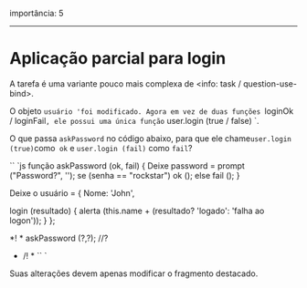 importância: 5

---

# Aplicação parcial para login

A tarefa é uma variante pouco mais complexa de <info: task / question-use-bind>.

O objeto `usuário 'foi modificado. Agora em vez de duas funções `loginOk / loginFail`, ele possui uma única função` user.login (true / false) `.

O que passa `askPassword` no código abaixo, para que ele chame` user.login (true) `como` ok` e `user.login (fail)` como `fail`?

`` `js
função askPassword (ok, fail) {
Deixe password = prompt ("Password?", '');
se (senha == "rockstar") ok ();
else fail ();
}

Deixe o usuário = {
Nome: 'John',

login (resultado) {
alerta (this.name + (resultado? 'logado': 'falha ao logon'));
}
};

*! *
askPassword (?,?); //?
* /! *
`` `

Suas alterações devem apenas modificar o fragmento destacado.

